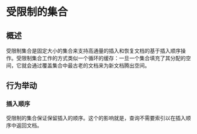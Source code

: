 # 受限制的集合

## 概述

受限制集合是固定大小的集合来支持高通量的插入和恢复文档的基于插入顺序操作。受限制集合工作的方式类似一个循环的缓存：一旦一个集合填充了其分配的空间，它就会通过覆盖集合中最古老的文档来为新文档腾出空间。

## 行为举动

### 插入顺序

受限制的集合保证保留插入的顺序。这个的影响就是，查询不需要索引以在插入顺序中返回文档。